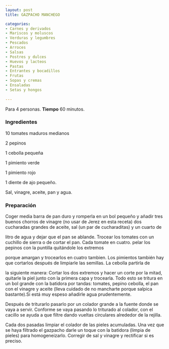 ```yaml
---
layout: post
title: GAZPACHO MANCHEGO

categories:
- Carnes y derivados
- Mariscos y moluscos
- Verduras y legumbres
- Pescados
- Arroces
- Salsas
- Postres y dulces
- Huevos y lacteos
- Pastas
- Entrantes y bocadillos
- Frutas
- Sopas y cremas
- Ensaladas
- Setas y hongos
 
---
```

Para 4 personas.
<b>Tiempo</b> 60 minutos.

<h3>Ingredientes</h3>
10 tomates maduros medianos

2 pepinos

1 cebolla pequeña

1 pimiento verde

1 pimiento rojo

1 diente de ajo pequeño.

Sal, vinagre, aceite, pan y agua.

<h3>Preparación</h3>
Coger media barra de pan duro y romperla en un bol pequeño y añadir tres buenos chorros de vinagre (no usar de Jerez en esta receta) dos cucharadas grandes de aceite, sal (un par de cucharaditas) y un cuarto de

litro de agua y dejar que el pan se ablande. Trocear los tomates con un cuchillo de sierra o de cortar el pan. Cada tomate en cuatro. pelar los pepinos con la puntilla quitándole los extremos

porque amargan y trocearlos en cuatro tambien. Los pimientos también hay que cortarlos después de limpiarle las semillas. La cebolla partirla de

la siguiente manera: Cortar los dos extremos y hacer un corte por la mitad, quitarle la piel junto con la primera capa y trocearla. Todo esto se tritura en un bol grande con la batidora por tandas: tomates, pepino cebolla, el pan con el vinagre y aceite (lleva cuidado de no mancharte porque salpica bastante).Si está muy espeso añadirle agua prudentemente.

Después de triturarlo pasarlo por un colador grande a la fuente donde se vaya a servir. Conforme se vaya pasando lo triturado al colador, con el cacillo se ayuda a que filtre dando vueltas circulares alrededor de la rejilla.

Cada dos pasadas limpiar el colador de las pieles acumuladas. Una vez que se haya filtrado el gazpacho darle un toque con la batidora (limpia de pieles) para homogeneizarlo. Corregir de sal y vinagre y rectificar si es preciso.

